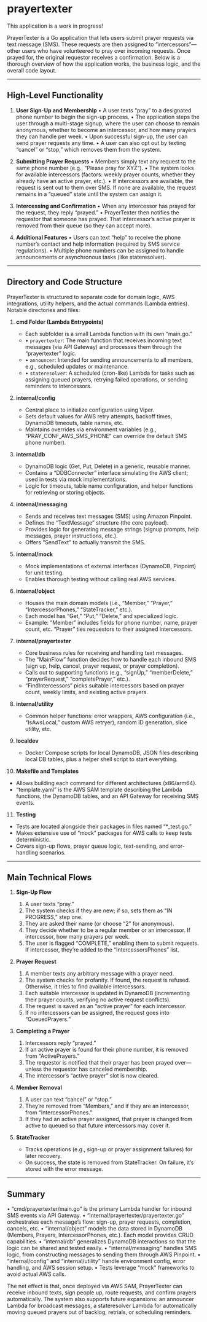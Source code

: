 # prayertexter

This application is a work in progress!

PrayerTexter is a Go application that lets users submit prayer requests via text message (SMS). These requests are then assigned to “intercessors”—other users who have volunteered to pray over incoming requests. Once prayed for, the original requestor receives a confirmation. Below is a thorough overview of how the application works, the business logic, and the overall code layout.

---

## High-Level Functionality

1. **User Sign-Up and Membership**
   • A user texts “pray” to a designated phone number to begin the sign-up process.
   • The application steps the user through a multi-stage signup, where the user can choose to remain anonymous, whether to become an intercessor, and how many prayers they can handle per week.
   • Upon successful sign-up, the user can send prayer requests any time.
   • A user can also opt out by texting “cancel” or “stop,” which removes them from the system.

2. **Submitting Prayer Requests**
   • Members simply text any request to the same phone number (e.g., “Please pray for XYZ”).
   • The system looks for available intercessors (factors: weekly prayer counts, whether they already have an active prayer, etc.).
   • If intercessors are available, the request is sent out to them over SMS. If none are available, the request remains in a “queued” state until the system can assign it.

3. **Intercessing and Confirmation**
   • When any intercessor has prayed for the request, they reply “prayed.”
   • PrayerTexter then notifies the requestor that someone has prayed. That intercessor’s active prayer is removed from their queue (so they can accept more).

4. **Additional Features**
   • Users can text “help” to receive the phone number’s contact and help information (required by SMS service regulations).
   • Multiple phone numbers can be assigned to handle announcements or asynchronous tasks (like stateresolver).

---

## Directory and Code Structure

PrayerTexter is structured to separate code for domain logic, AWS integrations, utility helpers, and the actual commands (Lambda entries). Notable directories and files:

1. **cmd Folder (Lambda Entrypoints)**
   - Each subfolder is a small Lambda function with its own “main.go.”
   - • `prayertexter`: The main function that receives incoming text messages (via API Gateway) and processes them through the “prayertexter” logic.
   - • `announcer`: Intended for sending announcements to all members, e.g., scheduled updates or maintenance.
   - • `stateresolver`: A scheduled (cron-like) Lambda for tasks such as assigning queued prayers, retrying failed operations, or sending reminders to intercessors.

2. **internal/config**
   - Central place to initialize configuration using Viper.
   - Sets default values for AWS retry attempts, backoff times, DynamoDB timeouts, table names, etc.
   - Maintains overrides via environment variables (e.g., “PRAY_CONF_AWS_SMS_PHONE” can override the default SMS phone number).

3. **internal/db**
   - DynamoDB logic (Get, Put, Delete) in a generic, reusable manner.
   - Contains a “DDBConnecter” interface simulating the AWS client; used in tests via mock implementations.
   - Logic for timeouts, table name configuration, and helper functions for retrieving or storing objects.

4. **internal/messaging**
   - Sends and receives text messages (SMS) using Amazon Pinpoint.
   - Defines the “TextMessage” structure (the core payload).
   - Provides logic for generating message strings (signup prompts, help messages, prayer instructions, etc.).
   - Offers “SendText” to actually transmit the SMS.

5. **internal/mock**
   - Mock implementations of external interfaces (DynamoDB, Pinpoint) for unit testing.
   - Enables thorough testing without calling real AWS services.

6. **internal/object**
   - Houses the main domain models (i.e., “Member,” “Prayer,” “IntercessorPhones,” “StateTracker,” etc.).
   - Each model has “Get,” “Put,” “Delete,” and specialized logic.
   - Example: “Member” includes fields for phone number, name, prayer count, etc. “Prayer” ties requestors to their assigned intercessors.

7. **internal/prayertexter**
   - Core business rules for receiving and handling text messages.
   - The “MainFlow” function decides how to handle each inbound SMS (sign up, help, cancel, prayer request, or prayer completion).
   - Calls out to supporting functions (e.g., “signUp,” “memberDelete,” “prayerRequest,” “completePrayer,” etc.).
   - “FindIntercessors” picks suitable intercessors based on prayer count, weekly limits, and existing active prayers.

8. **internal/utility**
   - Common helper functions: error wrappers, AWS configuration (i.e., “IsAwsLocal,” custom AWS retryer), random ID generation, slice utility, etc.

9. **localdev**
   - Docker Compose scripts for local DynamoDB, JSON files describing local DB tables, plus a helper shell script to start everything.

10. **Makefile and Templates**
   - Allows building each command for different architectures (x86/arm64).
   - “template.yaml” is the AWS SAM template describing the Lambda functions, the DynamoDB tables, and an API Gateway for receiving SMS events.

11. **Testing**
   - Tests are located alongside their packages in files named “*_test.go.”
   - Makes extensive use of “mock” packages for AWS calls to keep tests deterministic.
   - Covers sign-up flows, prayer queue logic, text-sending, and error-handling scenarios.

---

## Main Technical Flows

1. **Sign-Up Flow**
   1) A user texts “pray.”
   2) The system checks if they are new; if so, sets them as “IN PROGRESS,” step one.
   3) They are asked their name (or choose “2” for anonymous).
   4) They decide whether to be a regular member or an intercessor. If intercessor, how many prayers per week.
   5) The user is flagged “COMPLETE,” enabling them to submit requests. If intercessor, they’re added to the “IntercessorsPhones” list.

2. **Prayer Request**
   1) A member texts any arbitrary message with a prayer need.
   2) The system checks for profanity. If found, the request is refused. Otherwise, it tries to find available intercessors.
   3) Each suitable intercessor is updated in DynamoDB (incrementing their prayer counts, verifying no active request conflicts).
   4) The request is saved as an “active prayer” for each intercessor.
   5) If no intercessors can be assigned, the request goes into “QueuedPrayers.”

3. **Completing a Prayer**
   1) Intercessors reply “prayed.”
   2) If an active prayer is found for their phone number, it is removed from “ActivePrayers.”
   3) The requestor is notified that their prayer has been prayed over—unless the requestor has canceled membership.
   4) The intercessor’s “active prayer” slot is now cleared.

4. **Member Removal**
   1) A user can text “cancel” or “stop.”
   2) They’re removed from “Members,” and if they are an intercessor, from “IntercessorPhones.”
   3) If they had an active prayer assigned, that prayer is changed from active to queued so that future intercessors may cover it.

5. **StateTracker**
   - Tracks operations (e.g., sign-up or prayer assignment failures) for later recovery.
   - On success, the state is removed from StateTracker. On failure, it’s stored with the error message.

---

## Summary

• “cmd/prayertexter/main.go” is the primary Lambda handler for inbound SMS events via API Gateway.
• “internal/prayertexter/prayertexter.go” orchestrates each message’s flow: sign-up, prayer requests, completion, cancels, etc.
• “internal/object” models the data stored in DynamoDB (Members, Prayers, IntercessorPhones, etc.). Each model provides CRUD capabilities.
• “internal/db” generalizes DynamoDB interactions so that the logic can be shared and tested easily.
• “internal/messaging” handles SMS logic, from constructing messages to sending them through AWS Pinpoint.
• “internal/config” and “internal/utility” handle environment config, error handling, and AWS session setup.
• Tests leverage “mock” frameworks to avoid actual AWS calls.

The net effect is that, once deployed via AWS SAM, PrayerTexter can receive inbound texts, sign people up, route requests, and confirm prayers automatically. The system also supports future expansions: an announcer Lambda for broadcast messages, a stateresolver Lambda for automatically moving queued prayers out of backlog, retrials, or scheduling reminders.